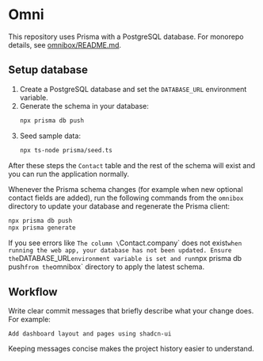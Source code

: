 # Omni

This repository uses Prisma with a PostgreSQL database.
For monorepo details, see [omnibox/README.md](omnibox/README.md).

## Setup database

1. Create a PostgreSQL database and set the `DATABASE_URL` environment variable.
2. Generate the schema in your database:
   ```sh
   npx prisma db push
   ```
3. Seed sample data:
   ```sh
   npx ts-node prisma/seed.ts
   ```

After these steps the `Contact` table and the rest of the schema will exist and you can run the application normally.

Whenever the Prisma schema changes (for example when new optional contact fields are added), run the following commands from the `omnibox` directory to update your database and regenerate the Prisma client:

```sh
npx prisma db push
npx prisma generate
```

If you see errors like `The column \`Contact.company\` does not exist` when running the web app, your database has not been updated. Ensure the `DATABASE_URL` environment variable is set and run `npx prisma db push` from the `omnibox` directory to apply the latest schema.

## Workflow

Write clear commit messages that briefly describe what your change does. For example:

```
Add dashboard layout and pages using shadcn-ui
```

Keeping messages concise makes the project history easier to understand.
